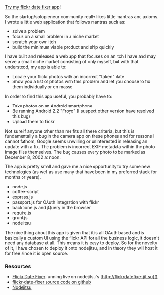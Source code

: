 [Try my flickr date fixer app](http://flickrdatefixer.jit.su)!

So the startup/solopreneur community really likes little mantras and axioms. I wrote a little web application that follows mantras such as:

  * solve a problem
  * focus on a small problem in a niche market
  * scratch your own itch
  * build the minimum viable product and ship quickly

I have built and released a web app that focuses on an itch I have and may serve a small niche market consisting of only myself, but with that understood, my app is able to:

  * Locate your flickr photos with an incorrect "taken" date
  * Show you a list of photos with this problem and let you choose to fix them individually or en masse

In order to find this app useful, you probably have to:

  * Take photos on an Android smartphone
  * Be running Android 2.2 "Froyo" (I suspect other version have resolved this bug)
  * Upload them to flickr

Not sure if anyone other than me fits all these criteria, but this is fundamentally a bug in the camera app on these phones and for reasons I cannot fathom, Google seems unwilling or uninterested in releasing an update with a fix. The problem is incorrect EXIF metadata within the photo image files themselves. The bug causes every photo to be marked as December 8, 2002 at noon.

The app is pretty small and gave me a nice opportunity to try some new technologies (as well as use many that have been in my preferred stack for months or years).

  * node.js
  * coffee-script
  * express.js
  * passport.js for OAuth integration with flickr
  * backbone.js and jQuery in the browser
  * require.js
  * grunt.js
  * nodejitsu

The nice thing about this app is given that it is all OAuth based and is basically a custom UI using the flickr API for all the business logic, it doesn't need any database at all. This means it is easy to deploy. So for the novelty of it, I have chosen to deploy it onto nodejitsu, and in theory they will host it for free since it is open source.

### Resources

  * [Flickr Date Fixer](http://flickrdatefixer.jit.su) running live on nodejitsu's [http://flickrdatefixer.jit.su]()
  * [flickr-date-fixer source code on github](http://github.com/focusaurus/flickr-date-fixer)
  * [Nodejitsu](http://nodejitsu.com)
